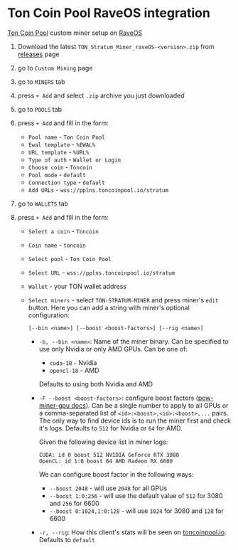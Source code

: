 # Ton Coin Pool RaveOS integration

[Ton Coin Pool](https://toncoinpool.io) custom miner setup on [RaveOS](https://raveos.com)

1.  Download the latest `TON_Stratum_Miner_raveOS-<version>.zip` from
    [releases](https://github.com/toncoinpool/stratum-miner/releases) page
2.  go to `Custom Mining` page
3.  go to `MINERS` tab
4.  press `+ Add` and select `.zip` archive you just downloaded
5.  go to `POOLS` tab
6.  press `+ Add` and fill in the form:

    -   `Pool name` - `Ton Coin Pool`
    -   `Ewal template` - `%EWAL%`
    -   `URL template` - `%URL%`
    -   `Type of auth` - `Wallet or Login`
    -   `Choose coin` - `Toncoin`
    -   `Pool mode` - `default`
    -   `Connection type` - `default`
    -   `Add URLs` - `wss://pplns.toncoinpool.io/stratum`

7.  go to `WALLETS` tab
8.  press `+ Add` and fill in the form:

    -   `Select a coin` - `Toncoin`
    -   `Coin name` - `toncoin`
    -   `Select pool` - `Ton Coin Pool`
    -   `Select URL` - `wss://pplns.toncoinpool.io/stratum`
    -   `Wallet` - your TON wallet address
    -   `Select miners` - select `TON-STRATUM-MINER` and press miner's `edit` button. Here you can add a string with
        miner's optional configuration:

        ```
        [--bin <name>] [--boost <boost-factors>] [--rig <name>]
        ```

        -   `-b, --bin <name>`: Name of the miner binary. Can be specified to use only Nvidia or only AMD GPUs. Can be
            one of:

            -   `cuda-18` - Nvidia
            -   `opencl-18` - AMD

            Defaults to using both Nvidia and AMD

        -   `-F --boost <boost-factors>`: configure boost factors
            ([pow-miner-gpu docs](https://github.com/tontechio/pow-miner-gpu/blob/main/crypto/util/pow-miner-howto.md)).
            Can be a single number to apply to all GPUs or a comma-separated list of `<id>:<boost>,<id>:<boost>,...`
            pairs. The only way to find device ids is to run the miner first and check it's logs. Defaults to `512` for
            Nvidia or `64` for AMD.

            Given the following device list in miner logs:

            ```
            CUDA: id 0 boost 512 NVIDIA GeForce RTX 3080
            OpenCL: id 1:0 boost 64 AMD Radeon RX 6600
            ```

            We can configure boost factor in the following ways:

            -   `--boost 2048` - will use `2048` for all GPUs
            -   `--boost 1:0:256` - will use the default value of `512` for 3080 and `256` for 6600
            -   `--boost 0:1024,1:0:128` - will use `1024` for 3080 and `128` for 6600

        -   `-r, --rig`: How this client's stats will be seen on [toncoinpool.io](https://toncoinpool.io).
            Defaults to `default`
